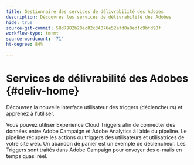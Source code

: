 ```yaml
---
title: Gestionnaire des services de délivrabilité des Adobes
description: Découvrez les services de délivrabilité des Adobes
hide: true
source-git-commit: 58d7982b28ec82c34076e52afd0a0edfc9bfd90f
workflow-type: tm+mt
source-wordcount: '71'
ht-degree: 84%

---
```


# Services de délivrabilité des Adobes {#deliv-home}

Découvrez la nouvelle interface utilisateur des triggers (déclencheurs) et apprenez à l’utiliser.

Vous pouvez utiliser Experience Cloud Triggers afin de connecter des données entre Adobe Campaign et Adobe Analytics à l’aide du pipeline. Le pipeline récupère les actions ou triggers des utilisateurs et utilisatrices de votre site web. Un abandon de panier est un exemple de déclencheur. Les Triggers sont traités dans Adobe Campaign pour envoyer des e-mails en temps quasi réel.

